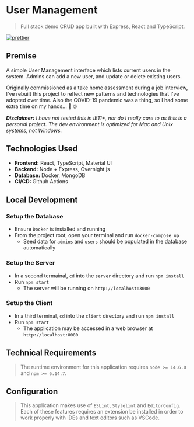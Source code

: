 # User Management
> Full stack demo CRUD app built with Express, React and TypeScript.

[![prettier](https://img.shields.io/badge/code_style-prettier-ff69b4.svg)](https://prettier.io/)

## Premise

A simple User Management interface which lists current users in the system. Admins can add a new user, and update or delete existing users.

Originally commissioned as a take home assessment during a job interview, I've rebuilt this project to reflect new patterns and technologies
that I've adopted over time. Also the COVID-19 pandemic was a thing, so I had some extra time on my hands... 🦠 ⏰

_**Disclaimer:** I have not tested this in IE11+, nor do I really care to as this is a personal project._
_The dev environment is optimized for Mac and Unix systems, not Windows._

## Technologies Used

- **Frontend:** React, TypeScript, Material UI
- **Backend:** Node + Express, Overnight.js
- **Database:** Docker, MongoDB
- **CI/CD:** Github Actions

## Local Development

### Setup the Database

- Ensure `Docker` is installed and running
- From the project root, open your terminal and run `docker-compose up`
  - Seed data for `admins` and `users` should be populated in the database automatically

### Setup the Server

- In a second termainal, `cd` into the `server` directory and run `npm install`
- Run `npm start`
  - The server will be running on `http://localhost:3000`

### Setup the Client

- In a third terminal, `cd` into the `client` directory and run `npm install`
- Run `npm start`
  - The application may be accessed in a web browser at `http://localhost:8080`

## Technical Requirements
> The runtime environment for this application requires `node >= 14.6.0` and `npm >= 6.14.7`.

## Configuration
> This application makes use of `ESLint`, `Stylelint` and `EditorConfig`. Each of these features requires
> an extension be installed in order to work properly with IDEs and text editors such as VSCode.
